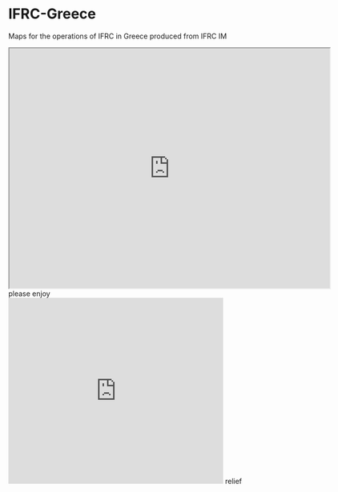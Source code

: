 # IFRC-Greece
Maps for the operations of IFRC in Greece
produced from IFRC IM
<iframe src="https://www.google.com/maps/d/embed?mid=1nlioGZih7cJcPZ8XVx-2A67BvWM&hl=en" width="640" height="480"></iframe>
please enjoy
<iframe width="429" height="372" seamless frameborder="0" scrolling="no" src="https://docs.google.com/spreadsheets/d/1PWZOdOJ_iMh35TcnUe6e4biNObxOMeLYIwvxRR_Npv0/pubchart?oid=1051246309&amp;format=interactive"></iframe>
relief
